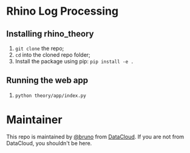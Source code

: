 
# Rhino Log Processing

## Installing rhino_theory

1. `git clone` the repo;
2. `cd` into the cloned repo folder; 
3. Install the package using pip: `pip install -e .`

## Running the web app

1. `python theory/app/index.py`

# Maintainer

This repo is maintained by [@bruno](https://github.com/brunorpinho) from
[DataCloud](http://datacloud.com/). If you are not from DataCloud, you shouldn't be here.
